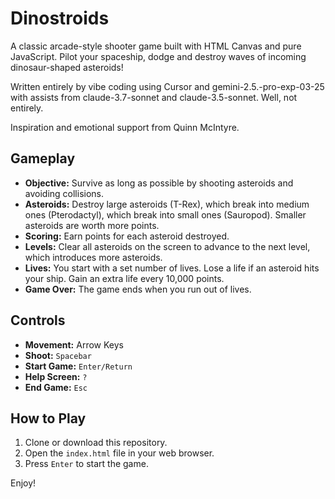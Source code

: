 # Dinostroids

A classic arcade-style shooter game built with HTML Canvas and pure JavaScript. Pilot your spaceship, dodge and destroy waves of incoming dinosaur-shaped asteroids!

Written entirely by vibe coding using Cursor and gemini-2.5.-pro-exp-03-25 with assists from claude-3.7-sonnet and claude-3.5-sonnet. Well, not entirely.

Inspiration and emotional support from Quinn McIntyre.

## Gameplay

*   **Objective:** Survive as long as possible by shooting asteroids and avoiding collisions.
*   **Asteroids:** Destroy large asteroids (T-Rex), which break into medium ones (Pterodactyl), which break into small ones (Sauropod). Smaller asteroids are worth more points.
*   **Scoring:** Earn points for each asteroid destroyed.
*   **Levels:** Clear all asteroids on the screen to advance to the next level, which introduces more asteroids.
*   **Lives:** You start with a set number of lives. Lose a life if an asteroid hits your ship. Gain an extra life every 10,000 points.
*   **Game Over:** The game ends when you run out of lives.

## Controls

*   **Movement:** Arrow Keys
*   **Shoot:** `Spacebar`
*   **Start Game:** `Enter/Return`
*   **Help Screen:** `?`
*   **End Game:** `Esc`

## How to Play

1.  Clone or download this repository.
2.  Open the `index.html` file in your web browser.
3.  Press `Enter` to start the game.

Enjoy! 